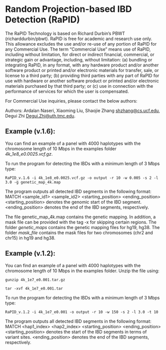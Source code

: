 # Random Projection-based IBD Detection (RaPID)
    
The RaPID Technology is based on Richard Durbin’s PBWT (richarddurbin/pbwt). RaPID is free for academic and research use only. This allowance excludes the use and/or re-use of any portion of RaPID for any Commercial Use. The term “Commercial Use” means use of RaPID, including without limitation, for direct or indirect financial, commercial, or strategic gain or advantage, including, without limitation: (a) bundling or integrating RaPID, in any format, with any hardware product and/or another software product or printed and/or electronic materials for transfer, sale, or license to a third party; (b) providing third parties with any part of RaPID for use with hardware or another software product or printed and/or electronic materials purchased by that third party; or (c) use in connection with the performance of services for which the user is compensated.
 
For Commercial Use inquiries, please contact the below authors:
 
Authors: Ardalan Naseri, Xiaoming Liu, Shaojie Zhang shzhang@cs.ucf.edu, Degui Zhi Degui.Zhi@uth.tmc.edu.

## Example (v.1.6):
You can find an example of a panel with 4000 haplotypes with the chromosome length of 10 Mbps in the examples folder _4k_1e8_e0.0025.vcf.gz_.

To run the program for detecting the IBDs with a minimum length of 3 Mbps type:

`RaPID_v.1.6 -i 4k_1e8_e0.0025.vcf.gz -o output -r 10 -w 0.005 -s 2 -l 3.0 -g genetic_map_4k.map`


The program outputs all detected IBD segments in the following format:
MATCH <sample_id1> <sample_id2> <starting_position> <ending_position> <length>
<starting_position> denotes the genomic start of the IBD segment. <ending_position> denotes the end of the IBD segments, respectively.

The file genetic_map_4k.map contains the genetic mapping. In addition, a mask file can be provided with the tag -x for skipping certain regions.
The folder _genetic\_maps_ contains the genetic mapping files for hg19, hg38. The folder _mask\_file_ contains the mask files for two chromosomes (chr2 and chr15) in hg19 and hg38. 


## Example (v.1.2):
You can find an example of a panel with 4000 haplotypes with the chromosome length of 10 Mbps in the examples folder. Unzip the file using:

`gunzip 4k_1e7_e0.001.tar.gz`

`tar -xvf 4k_1e7_e0.001.tar`

To run the program for detecting the IBDs with a minimum length of 3 Mbps type:

`RaPID_v.1.2 -i 4k_1e7_e0.001 -o output -r 10 -w 150 -s 2 -l 3.0 -t 10`

The program outputs all detected IBD segments in the following format:
MATCH <hap1_index> <hap2_index> <starting_position> <ending_position> <length>
<starting_position> denotes the start of the IBD segments in terms of variant sites. <ending_position> denotes the end of the IBD segments, respectively.
